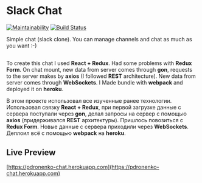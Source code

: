 # Slack Chat

[![Maintainability](https://api.codeclimate.com/v1/badges/97657df9231822672195/maintainability)](https://codeclimate.com/github/pdronenko/frontend-project-lvl4/maintainability)
[![Build Status](https://travis-ci.org/pdronenko/slack-chat.svg?branch=master)](https://travis-ci.org/pdronenko/slack-chat)

Simple chat (slack clone). You can manage channels and chat as much as you want :-)

##

To create this chat I used **React + Redux**. Had some problems with **Redux Form**. On chat mount, new data from server comes through **gon**, requests to the server makes by **axios** (I followed **REST** architecture). New data from server comes through **WebSockets**. I Made bundle with **webpack** and deployed it on **heroku**.

В этом проекте использовал все изученные ранее технологии.
Использовал связку **React + Redux**, при первой загрузке данные с сервера поступали через **gon**, делал запросы на сервер с помощью **axios** (придерживался **REST** архитектуры). Пришлось повозиться с **Redux Form**. Новые данные с сервера приходили через **WebSockets**. Деплоил всё с помощью **webpack** на **heroku**.

## Live Preview
[https://pdronenko-chat.herokuapp.com](https://pdronenko-chat.herokuapp.com)
